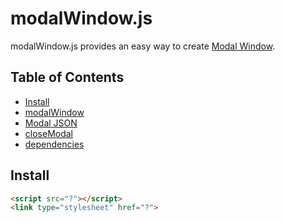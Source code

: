 # modalWindow.js
modalWindow.js provides an easy way to create [Modal Window](https://en.wikipedia.org/wiki/Modal_window).

## Table of Contents
- [Install](#install)
- [modalWindow](modal-window.md)
- [Modal JSON](modal-json.md)
- [closeModal](close-modal.md)
- [dependencies](dependencies.md)

## Install
```html
<script src="?"></script>
<link type="stylesheet" href="?">
```